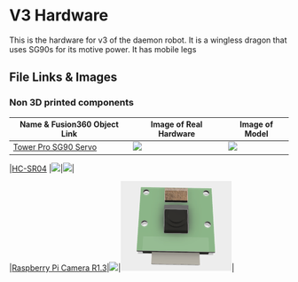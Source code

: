 # V3 Hardware

This is the hardware for v3 of the daemon robot. It is a wingless dragon that uses SG90s for its motive power. It has mobile legs

## File Links & Images

### Non 3D printed components
|Name & Fusion360 Object Link|Image of Real Hardware|Image of Model|
|--|--|--|
|[Tower Pro SG90 Servo](http://a360.co/2rih2fV)|<img src="https://pbs.twimg.com/media/DBIBAU5XkAA9t0I.jpg:small" width="200"/>|<img src="imgs/sg90" width="200">|

|[HC-SR04]() |<img src="https://www.aimagin.com/media/catalog/product/cache/1/image/9df78eab33525d08d6e5fb8d27136e95/h/c/hc-sr04-02.jpg" width="200"/>|<img src="imgs/hc-sr04">|

|[Raspberry Pi Camera R1.3](http://a360.co/2qzGSv0)|<img src="https://32414320wji53mwwch1u68ce-wpengine.netdna-ssl.com/wp-content/uploads/2015/07/Raspberry-Pi-Camera.jpg" width="200"/>|<img src="imgs/raspbery_pi_cam_cad.png" width="200"/>|
